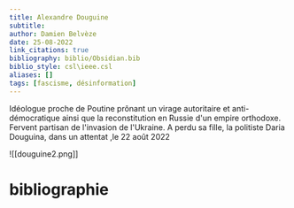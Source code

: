 ```yaml
---
title: Alexandre Douguine
subtitle:
author: Damien Belvèze
date: 25-08-2022
link_citations: true
bibliography: biblio/Obsidian.bib
biblio_style: csl\ieee.csl
aliases: []
tags: [fascisme, désinformation]
---
```


Idéologue proche de Poutine prônant un virage autoritaire et anti-démocratique ainsi que la reconstitution en Russie d'un empire orthodoxe. 
Fervent partisan de l'invasion de l'Ukraine. 
A perdu sa fille, la politiste Daria Douguina, dans un attentat ,le 22 août 2022

![[douguine2.png]]




# bibliographie


